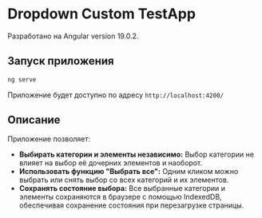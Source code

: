 # Dropdown Custom TestApp 

 Разработано на Angular version 19.0.2.

## Запуск приложения

```bash
ng serve
```

Приложение будет доступно по адресу `http://localhost:4200/`

## Описание

Приложение позволяет: 
- **Выбирать категории и элементы независимо:** Выбор категории не влияет на выбор её дочерних элементов и наоборот.
- **Использовать функцию "Выбрать все":** Одним кликом можно выбрать или снять выбор со всех категорий и их элементов.
- **Сохранять состояние выбора:** Все выбранные категории и элементы сохраняются в браузере с помощью IndexedDB, обеспечивая сохранение состояния при перезагрузке страницы.
